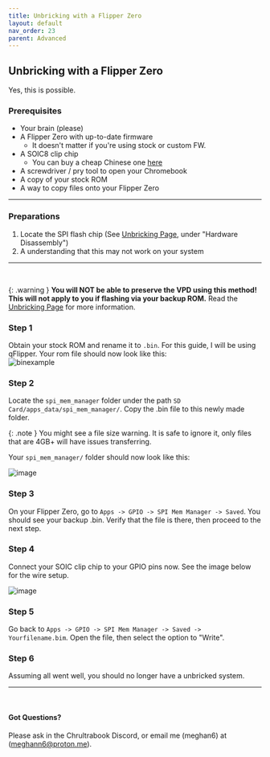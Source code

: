 ```yaml
---
title: Unbricking with a Flipper Zero
layout: default
nav_order: 23
parent: Advanced
---
```


## Unbricking with a Flipper Zero 
Yes, this is possible.

### Prerequisites
- Your brain (please)
- A Flipper Zero with up-to-date firmware
  - It doesn't matter if you're using stock or custom FW.
- A SOIC8 clip chip
  - You can buy a cheap Chinese one [here](https://www.amazon.com/Ximimark-SOIC8-Socket-Adpter-Programmer/dp/B07BRSVRXV)
- A screwdriver / pry tool to open your Chromebook
- A copy of your stock ROM
- A way to copy files onto your Flipper Zero



----------------

### Preparations 
1. Locate the SPI flash chip (See [Unbricking Page](unbricking.html), under "Hardware Disassembly")
2. A understanding that this may not work on your system

----------------
<br>

{: .warning }
**You will NOT be able to preserve the VPD using this method! This will not apply to you if flashing via your backup ROM.** Read the [Unbricking Page](unbricking.html) for more information.



### Step 1
Obtain your stock ROM and rename it to `.bin`. For this guide, I will be using qFlipper. Your rom file should now look like this:
<br>
![binexample](https://github.com/chrultrabook/docs/assets/77316348/0973c451-00c5-424b-96cc-23e0d66f1960)


### Step 2
Locate the `spi_mem_manager` folder under the path `SD Card/apps_data/spi_mem_manager/`. Copy the .bin file to this newly made folder. 
<br>

{: .note }
You might see a file size warning. It is safe to ignore it, only files that are 4GB+ will have issues transferring.

Your `spi_mem_manager/` folder should now look like this:
<br>

![image](https://github.com/chrultrabook/docs/assets/77316348/60ae0581-8b31-413a-82d7-e70469763cf5)

### Step 3
On your Flipper Zero, go to `Apps -> GPIO -> SPI Mem Manager -> Saved`. You should see your backup .bin. Verify that the file is there, then proceed to the next step.


### Step 4
Connect your SOIC clip chip to your GPIO pins now. See the image below for the wire setup.

![image](https://raw.githubusercontent.com/chrultrabook/docs/testing/assets/flipperunbrick/GPIOSetup.png)


### Step 5
Go back to `Apps -> GPIO -> SPI Mem Manager -> Saved -> Yourfilename.bim`. Open the file, then select the option to "Write".


### Step 6
Assuming all went well, you should no longer have a unbricked system. 
<br>

----------------

<br>

#### Got Questions?
Please ask in the Chrultrabook Discord, or email me (meghan6) at (meghann6@proton.me).


















